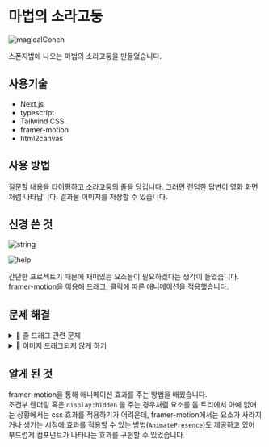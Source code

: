 # 마법의 소라고둥

![magicalConch](https://github.com/jaeeedev/pix/assets/72128840/a5d05a6c-5330-47d5-83c8-f3a44231a34b)

스폰지밥에 나오는 마법의 소라고둥을 만들었습니다.

## 사용기술

- Next.js
- typescript
- Tailwind CSS
- framer-motion
- html2canvas

## 사용 방법

질문할 내용을 타이핑하고 소라고둥의 줄을 당깁니다. 그러면 랜덤한 답변이 영화 화면처럼 나타납니다. 결과물 이미지를 저장할 수 있습니다.

## 신경 쓴 것

![string](https://github.com/jaeeedev/pix/assets/72128840/a70752a2-f77c-496f-9d3c-3f225fa12d49)

![help](https://github.com/jaeeedev/pix/assets/72128840/a560b413-a3d4-4cf0-9557-05321f680885)

간단한 프로젝트기 때문에 재미있는 요소들이 필요하겠다는 생각이 들었습니다. framer-motion을 이용해 드래그, 클릭에 따른 애니메이션을 적용했습니다.

## 문제 해결

<details>
<summary>📕 줄 드래그 관련 문제</summary>

소라고둥은 이런 구조로 구현되어 있습니다.

![image](https://github.com/jaeeedev/magical-conch/assets/72128840/284932a7-3fcc-4b5e-bd71-d0e76788e3f3)

`1` 소라고둥 이미지  
`2` 튀어나온 줄을 가리기 위한 흰 박스  
`3` 당길 줄 이미지

![image](https://github.com/jaeeedev/magical-conch/assets/72128840/69d7f997-3c19-4318-9282-d1c5e741877d)

하지만 소라고둥 이미지가 더 위에있는 구조다 보니 서로 겹치는 부분에서 줄이 드래그되지 않고 소라고둥이 드래그되는 문제가 있었습니다.  
framer-motion의 공식 문서를 찾아보던 중 `useDragControls` 이라는 훅을 발견했습니다. 해당 훅은 다른 요소를 드래그 가능한 요소와 연결하여 드래그를 컨트롤할 수 있도록 하는 용도였습니다. 주로 비디어 플레이어의 조절 버튼같은 용도로 사용되는 듯 했습니다.

![image](https://github.com/jaeeedev/pix/assets/72128840/c73b2296-0231-4c5e-b1fd-0a52b49dcdda)

저는 소라고둥 이미지 위에 줄 이미지와 동일한 사이즈의 바를 하나 더 만들고 opacity를 0으로 설정한 다음, useDragControls로 줄 이미지에 연결해 주었습니다. (사진은 opacity를 50%로 올린 상태)  
이제 줄을 드래그하면 가장 상단의 바에서 드래그가 전달되면서 줄이 당겨지는 효과가 구현됩니다.

chrome의 device mode로 확인해보니 드래그가 되지 않는 문제를 확인했습니다. 다시 공식 문서를 확인해보니 터치스크린 환경에서 useDragControls를 지원하기 위해서는 컨트롤을 담당하는 요소에 `touch-action: none;` 속성을 지정해주어야 했습니다.

```jsx
<div
  className="absolute top-[200px] left-[100px] w-[320px] h-[40px] bg-red-200 opacity-0 
      z-2 touch-none"
  onPointerDown={startDrag}
/>
```

이 프로젝트는 테일윈드를 사용중이었으므로 해당 속성의 유틸리티 클래스명인 `touch-none`을 적용해 주었습니다.

</details>

<details>
<summary>📕 이미지 드래그되지 않게 하기</summary>
드래그를 할 때 상단에 있는 소라고둥이 반투명하게 클론되거나 파랗게 긁히는 현상이 있었습니다. 또한 자막이 출력된 이미지도 실수로 드래그할 경우 자막이나 이미지가 따로 긁히면서 별도의 요소로 보이는게 어색할 것 같았습니다.

html의 `draggable` 속성을 `false`로 지정해 주었고, css도 추가적으로 설정해 드래그시 발생하는 효과들을 없애주었습니다.

```css
* {
  -webkit-user-select: none;
  -moz-user-select: none;
  -ms-user-select: none;
  user-select: none;
}
```

</details>

## 알게 된 것

framer-motion을 통해 애니메이션 효과를 주는 방법을 배웠습니다.  
조건부 렌더링 혹은 `display:hidden` 을 주는 경우처럼 요소를 돔 트리에서 아예 없애는 상황에서는 css 효과를 적용하기가 어려운데, framer-motion에서는 요소가 사라지거나 생기는 시점에 효과를 적용할 수 있는 방법(`AnimatePresence`)도 제공하고 있어 부드럽게 컴포넌트가 나타나는 효과를 구현할 수 있었습니다.
